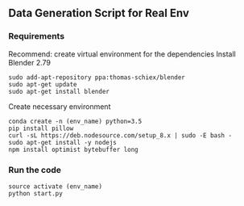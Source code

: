 ## Data Generation Script for Real Env

### Requirements
Recommend: create virtual environment for the dependencies
Install Blender 2.79
```shell
sudo add-apt-repository ppa:thomas-schiex/blender
sudo apt-get update
sudo apt-get install blender
```
Create necessary environment
```shell
conda create -n (env_name) python=3.5
pip install pillow
curl -sL https://deb.nodesource.com/setup_8.x | sudo -E bash -
sudo apt-get install -y nodejs
npm install optimist bytebuffer long
```


### Run the code
```shell
source activate (env_name)
python start.py
```
